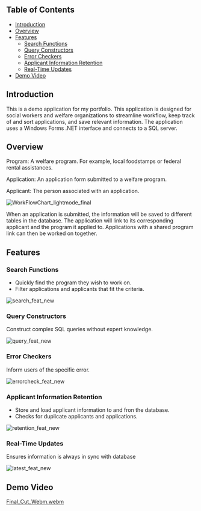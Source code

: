 ## Table of Contents
- [Introduction](#introduction)
- [Overview](#overview)
- [Features](#features)
  - [Search Functions](#search-functions)
  - [Query Constructors](#query-constructors)
  - [Error Checkers](#error-checkers)
  - [Applicant Information Retention](#applicant-information-retention)
  - [Real-Time Updates](#real-time-updates)
- [Demo Video](#demo-video)

## Introduction

This is a demo application for my portfolio. This application is designed for social workers and welfare organizations to streamline workflow, keep track of and sort applications, and save relevant information. The application uses a Windows Forms .NET interface and connects to a SQL server.

## Overview

Program: A welfare program. For example, local foodstamps or federal rental assistances.

Application: An application form submitted to a welfare program.

Applicant: The person associated with an application.

![WorkFlowChart_lightmode_final](https://github.com/benhwlcode/WelfareApp/assets/141098928/095128f6-0d24-4aad-923e-9523e3224427)

When an application is submitted, the information will be saved to different tables in the database. The application will link to its corresponding applicant and the program it applied to. Applications with a shared program link can then be worked on together.

## Features

### Search Functions
- Quickly find the program they wish to work on.
- Filter applications and applicants that fit the criteria.

![search_feat_new](https://github.com/benhwlcode/WelfareApp/assets/141098928/f3d5da79-799c-4cff-a8b9-168edfa88342)

### Query Constructors
Construct complex SQL queries without expert knowledge.

![query_feat_new](https://github.com/benhwlcode/WelfareApp/assets/141098928/84076de7-c6d5-422f-be3b-18cbddfc4a7a)

### Error Checkers
Inform users of the specific error.

![errorcheck_feat_new](https://github.com/benhwlcode/WelfareApp/assets/141098928/9d8e4fad-88eb-438f-a85e-eb313f6e2d17)

### Applicant Information Retention
- Store and load applicant information to and fron the database.
- Checks for duplicate applicants and applications.

![retention_feat_new](https://github.com/benhwlcode/WelfareApp/assets/141098928/f61501b7-7b24-45e4-bb35-c8181ad3d5fe)

### Real-Time Updates
Ensures information is always in sync with database

![latest_feat_new](https://github.com/benhwlcode/WelfareApp/assets/141098928/58e0181f-1fc4-4ebd-b031-fdedc6b3a9ad)

## Demo Video

[Final_Cut_Webm.webm](https://github.com/benhwlcode/WelfareApp/assets/141098928/c3ef6aaf-5597-408b-b48d-6cc081e11d32)











